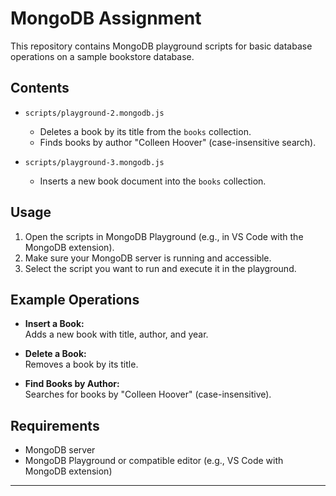 # MongoDB Assignment

This repository contains MongoDB playground scripts for basic database operations on a sample bookstore database.

## Contents

- `scripts/playground-2.mongodb.js`  
  - Deletes a book by its title from the `books` collection.
  - Finds books by author "Colleen Hoover" (case-insensitive search).

- `scripts/playground-3.mongodb.js`  
  - Inserts a new book document into the `books` collection.

## Usage

1. Open the scripts in MongoDB Playground (e.g., in VS Code with the MongoDB extension).
2. Make sure your MongoDB server is running and accessible.
3. Select the script you want to run and execute it in the playground.

## Example Operations

- **Insert a Book:**  
  Adds a new book with title, author, and year.

- **Delete a Book:**  
  Removes a book by its title.

- **Find Books by Author:**  
  Searches for books by "Colleen Hoover" (case-insensitive).

## Requirements

- MongoDB server
- MongoDB Playground or compatible editor (e.g., VS Code with MongoDB extension)

---

